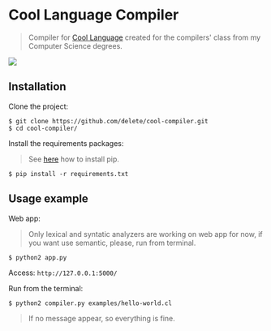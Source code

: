 # Cool Language Compiler
> Compiler for [Cool Language](http://theory.stanford.edu/~aiken/software/cool/cool.html) created for the compilers' class from my Computer Science degrees.

![](http://i.imgur.com/ivygr2X.png)

## Installation

Clone the project:

```
$ git clone https://github.com/delete/cool-compiler.git
$ cd cool-compiler/
```

Install the requirements packages:

> See [here](https://pip.pypa.io/en/stable/installing/) how to install pip.

`$ pip install -r requirements.txt`


## Usage example

Web app:

> Only lexical and syntatic analyzers are working on web app for now, if you want use semantic, please, run from terminal.

`$ python2 app.py`

Access:
`http://127.0.0.1:5000/`

Run from the terminal:

`$ python2 compiler.py examples/hello-world.cl`

> If no message appear, so everything is fine.

